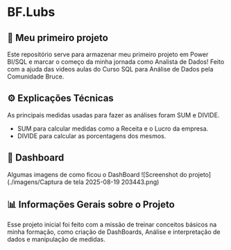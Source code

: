 # BF.Lubs

## 🚀 Meu primeiro projeto
Este repositório serve para armazenar meu primeiro projeto em Power BI/SQL e marcar o começo da minha jornada como Analista de Dados!
Feito com a ajuda das videos aulas do Curso SQL para Análise de Dados pela Comunidade Bruce.

## ⚙️ Explicações Técnicas
As principais medidas usadas para fazer as análises foram SUM e DIVIDE.
 - SUM para calcular medidas como a Receita e o Lucro da empresa.
 - DIVIDE para calcular as porcentagens dos mesmos.

## 📸 Dashboard
Algumas imagens de como ficou o DashBoard
![Screenshot do projeto](./imagens/Captura de tela 2025-08-19 203443.png)


## 📊 Informações Gerais sobre o Projeto
Esse projeto inicial foi feito com a missão de treinar conceitos básicos na minha formação, como criação de DashBoards, Análise e interpretação de dados e manipulação de medidas.
